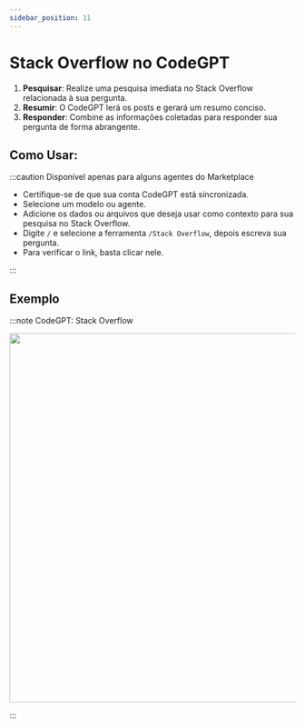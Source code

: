 ```yaml
---
sidebar_position: 11
---
```


# Stack Overflow no CodeGPT

1. **Pesquisar**: Realize uma pesquisa imediata no Stack Overflow relacionada à sua pergunta.
2. **Resumir**: O CodeGPT lerá os posts e gerará um resumo conciso.
3. **Responder**: Combine as informações coletadas para responder sua pergunta de forma abrangente.

## Como Usar:

:::caution Disponível apenas para alguns agentes do Marketplace
- Certifique-se de que sua conta CodeGPT está sincronizada.
- Selecione um modelo ou agente.
- Adicione os dados ou arquivos que deseja usar como contexto para sua pesquisa no Stack Overflow.
- Digite `/` e selecione a ferramenta `/Stack Overflow`, depois escreva sua pergunta.
- Para verificar o link, basta clicar nele.

:::

## Exemplo

:::note CodeGPT: Stack Overflow
<p align="center">
  <img width="900" height="650" src="https://github.com/user-attachments/assets/81d76e57-3f0c-4564-99fd-8b82cae03cf6"/>
</p>
:::